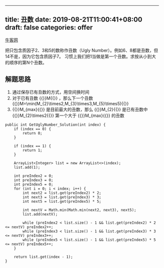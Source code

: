 
---
title: 丑数
date: 2019-08-21T11:00:41+08:00
draft: false
categories: offer
---


[牛客网](https://www.nowcoder.com/practice/1c82e8cf713b4bbeb2a5b31cf5b0417c?tpId=13&tqId=11187&tPage=2&rp=2&ru=%2Fta%2Fcoding-interviews&qru=%2Fta%2Fcoding-interviews%2Fquestion-ranking)

把只包含质因子2、3和5的数称作丑数（Ugly Number）。例如6、8都是丑数，但14不是，因为它包含质因子7。 习惯上我们把1当做是第一个丑数。求按从小到大的顺序的第N个丑数。

## 解题思路

  1. 通过保存已有丑数的方式，用空间换时间
  1. 对于已有丑数 {{<katex>}}M{{</katex>}} ，那么下一个丑数 {{<katex>}}M=\min(M_{2}\times2,M_{3}\times3,M_{5}\times5){{</katex>}}
  2. {{<katex>}}M_{max}{{</katex>}} 是目前最大的丑数，那么 {{<katex>}}M_{2}{{</katex>}} 是已有丑数中 {{<katex>}}M_{2}\times2{{</katex>}} 第一个大于 {{<katex>}}M_{max}{{</katex>}} 的丑数

```
public int GetUglyNumber_Solution(int index) {
    if (index == 0) {
        return 0;
    }

    if (index == 1) {
        return 1;
    }

    ArrayList<Integer> list = new ArrayList<>(index);
    list.add(1);

    int preIndex2 = 0;
    int preIndex3 = 0;
    int preIndex5 = 0;
    for (int i = 0; i < index; i++) {
        int next2 = list.get(preIndex2) * 2;
        int next3 = list.get(preIndex3) * 3;
        int next5 = list.get(preIndex5) * 5;

        int nextV = Math.min(Math.min(next2, next3), next5);
        list.add(nextV);

        while (preIndex2 < list.size() - 1 && list.get(preIndex2) * 2 <= nextV) preIndex2++;
        while (preIndex3 < list.size() - 1 && list.get(preIndex3) * 3 <= nextV) preIndex3++;
        while (preIndex5 < list.size() - 1 && list.get(preIndex5) * 5 <= nextV) preIndex5++;
    }

    return list.get(index - 1);
}
```
